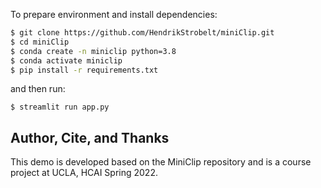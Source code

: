 To prepare environment and install dependencies:

```bash
$ git clone https://github.com/HendrikStrobelt/miniClip.git
$ cd miniClip
$ conda create -n miniclip python=3.8
$ conda activate miniclip
$ pip install -r requirements.txt
```

and then run:

```
$ streamlit run app.py
```


## Author, Cite, and Thanks
This demo is developed based on the MiniClip repository and is a course project at UCLA, HCAI Spring 2022.
